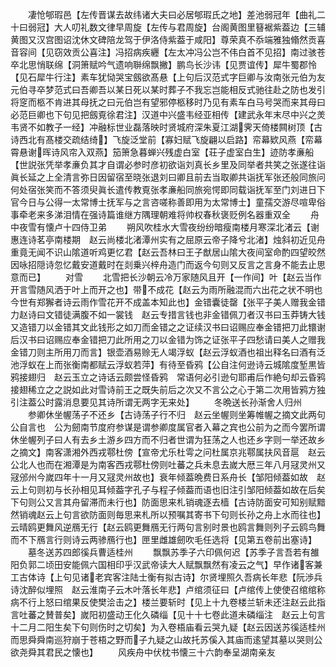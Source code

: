 <!-- { "loadSidebar": true } -->
　　凄怆郇瑕邑【左传晋谋去故纬诸大夫曰必居郇瑕氏之地】差池弱冠年【曲礼二十曰弱冠】大人叨礼数文律早周旋【左传与君周旋】台阁黄图里簮裾紫葢边【三辅黄图又汉宫图诏沈休文碑陪龙驾于伊洛侍紫葢于咸阳】尊荣真不忝端雅独翛然贡喜音容间【见窃效贡公喜注】冯招病疾纒【左太冲冯公岂不伟白首不见招】南过骇苍卒北思悄联绵【洞箫赋吟气遗响聨绵飘撇】鹏鸟长沙讳【见贾谊传】犀牛蜀郡怜【见石犀牛行注】素车犹恸哭宝劔欲髙悬【上句后汉范式字巨卿与汝南张元伯为友元伯寻卒梦范式曰吾卿吾以某日死以某时葬子不我忘岂能相反式驰往赴之防也发引将窆而柩不肯进其母抚之曰元伯岂有望邪停柩移时乃见有素车白马号哭而来其母曰必范巨卿也下句见把劔覔徐君注】汉道中兴盛韦经亚相传【建武永年末尽中兴之羙韦贤不如教子一经】冲融标世业磊落映时贤城府深朱夏江湖霁天倚楼闗树顶【古诗西北有髙楼交疏结绮】飞旋泛堂前【寡妇赋飞旋翩以启路】帟幕欵风燕【帟幕霄悬谢晖诗风帘入双燕】笳箫急暮蝉兴残虚白室【荘子虚室白生】迹防孝亷船【世説张凭举孝亷负其才自谓必参时彦初欲诣刘真长乡里及同举者共笑之张遂往诣眞长延之上全清言弥日因留宿至晓张退刘曰卿且前去当取卿共诣抚军张还般同旅问何处宿张笑而不答须臾眞长遣传教覔张孝亷船同旅宛愕即同载诣抚军至门刘进日下官今日与公得一太常博士抚军与之言咨嗟称善即用为太常博士】童孺交游尽喧卑俗事牵老来多涕泪情在强诗篇谁继方隅理朝难将帅权春秋褒贬例名器重双全
　　舟中夜雪有懐卢十四侍卫弟
　　朔风吹桂水大雪夜纷纷暗瘦南楼月寒深北渚云【谢惠连诗茗亭南楼期　赵云尚楼北渚潭州实有之屈原云帝子降兮北渚】烛斜初近见舟重竟无闻不识山隂道听鸡更忆君【赵云吾林曰王子猷居山隂大夜间室命酌四望皎然因咏招隠诗忽忆戴安道戴时在剡乗兴梓舟造门而返今句则又反言之言身不能去止思意而已】
　　对雪
　　北雪把长沙朝云冷万家随风且开【一作间】叶【赵云当作开言雪随风洒于叶上而开之也】带不成花【赵云为雨所融混而六出花之状不明也今世有郑獬者诗云雨作雪花开不成盖本知此也】金错囊徒罄【张平子美人赠我金错力赵诗曰文错徒满腹不如一裳钱　赵云专措言钱也非金错佩刀者汉书曰玉莽铸大钱又造错刀以金错其文此钱形之如刀而金错之之证续汉书曰诏赐应奉金错把刀此镮谢后汉书曰诏赐应奉金错把刀此所用之刀以金错为饰之证张平子四愁请曰美人之赠我金错刀则主所用刀而言】银壶酒易赊无人竭浮蚁【赵云浮蚁酒也祖出释名曰酒有泛池浮蚁在上而张衡南都赋云浮蚁若萍】有待至昏鸦【公自注何逊诗云城隂度堑黒皆鸦接翅归　赵云玉立之诗话云颇尝怪昏鸦　常语何必引逊句耶甫后作絶句却云昏鸦接翅稀立之之説如此对雪诗前王之既失前后之次又不言公之心于第二次用皆鸦方独引注葢公时露消息要见其诗所谓无两字无来处】
　　冬晩送长孙渐舍人归州
　　参卿休坐幄荡子不还乡【古诗荡子行不归　赵云坐幄则坐筹帷幄之摘文此两句公自言也　公为劒南节度府参谋是谓参卿度属官者入幕之宾也公前为之而今罢所谓休坐幄列子曰人有去乡土游乡四方而不归者世谓为狂荡之人也还乡字则一举还故乡之摘文】南客潇湘外西戎鄠杜傍【宣帝尤乐杜雩之问杜属京兆鄠属扶风音扈　赵云公北人也而在湘潭是为南客西戎鄠杜傍则吐蕃之兵未息去嵗大厯三年八月冦灵州又冦邠州今嵗四年十一月又冦灵州故也】衰年倾葢晩费日系舟长【邹阳倾葢如故　赵云上句则初与长孙相见耳倾葢字孔子与程子倾葢而语也旧注引邹阳倾葢如故在后矣下句则公又言其舟留滞而未行也】防面思来札销魂逐去樯【古诗防面安可知别赋黯然销魂赵云上句言欲防面则毎思来札所以预嘱其寄书下句则长孙之舟上水而往也】云晴鸥更舞风逆鴈无行【赵云鸥更舞鴈无行两句言别时景也鸥言舞则列子云鸥鸟舞而不下鴈言行则诗云两骖鴈行也】匣里雌雄劒吹毛任选将【见第五卷前出塞诗】
　　墓冬送苏四郎徯兵曹适桂州
　　飘飘苏季子六印佩何迟【苏季子言吾若有雒阳负郭二顷田安能佩六国相印乎汉武帝读大人赋飘飘然有凌云之气】早作诸客兼工古体诗【上句见诸老宾客注陆士衡有拟古诗】尔贤埋照久吾病长年悲【阮渉兵诗沈醉似埋照　赵云淮南子云木叶落长年悲】卢绾须征曰【卢绾传上使使召绾绾称病不行上怒曰绾果反使樊浍击之】楼兰要斩时【见上十九卷楼兰斩未还注赵云此指言吐蕃之賛普矣】嵗阳初盛动王化久磷缁【见十十七卷此道未磷缁注　赵云上句言十二月二阳生矣下句则伤时之切矣】为入卷梧庙看云哭九疑【赵云因送苏徯适桂州而思舜舜南巡狩崩于苍梧之野而子九疑之山故托苏傒入其庙而逺望其墓以哭则公欲尧舜其君民之懐也】
　　风疾舟中伏枕书懐三十六韵奉呈湖南亲友
